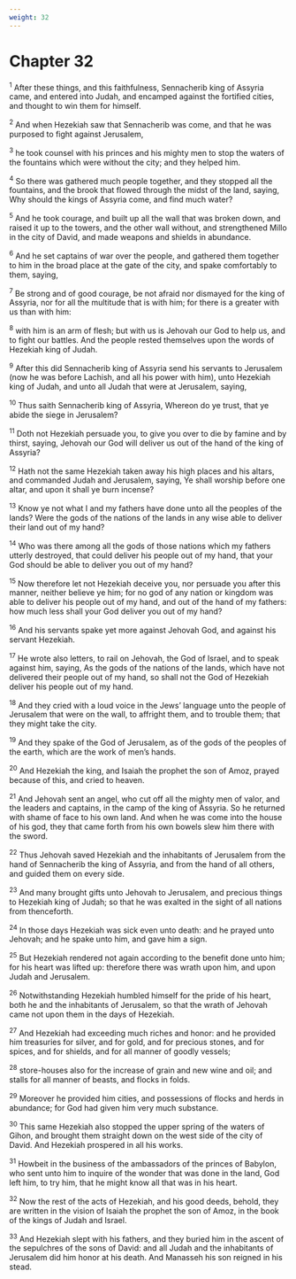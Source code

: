```yaml
---
weight: 32
---
```


# Chapter 32

<sup>1</sup> After these things, and this faithfulness, Sennacherib king of Assyria came, and entered into Judah, and encamped against the fortified cities, and thought to win them for himself. 

<sup>2</sup> And when Hezekiah saw that Sennacherib was come, and that he was purposed to fight against Jerusalem, 

<sup>3</sup> he took counsel with his princes and his mighty men to stop the waters of the fountains which were without the city; and they helped him. 

<sup>4</sup> So there was gathered much people together, and they stopped all the fountains, and the brook that flowed through the midst of the land, saying, Why should the kings of Assyria come, and find much water? 

<sup>5</sup> And he took courage, and built up all the wall that was broken down, and raised it up to the towers, and the other wall without, and strengthened Millo in the city of David, and made weapons and shields in abundance. 

<sup>6</sup> And he set captains of war over the people, and gathered them together to him in the broad place at the gate of the city, and spake comfortably to them, saying, 

<sup>7</sup> Be strong and of good courage, be not afraid nor dismayed for the king of Assyria, nor for all the multitude that is with him; for there is a greater with us than with him: 

<sup>8</sup> with him is an arm of flesh; but with us is Jehovah our God to help us, and to fight our battles. And the people rested themselves upon the words of Hezekiah king of Judah. 

<sup>9</sup> After this did Sennacherib king of Assyria send his servants to Jerusalem (now he was before Lachish, and all his power with him), unto Hezekiah king of Judah, and unto all Judah that were at Jerusalem, saying, 

<sup>10</sup> Thus saith Sennacherib king of Assyria, Whereon do ye trust, that ye abide the siege in Jerusalem? 

<sup>11</sup> Doth not Hezekiah persuade you, to give you over to die by famine and by thirst, saying, Jehovah our God will deliver us out of the hand of the king of Assyria? 

<sup>12</sup> Hath not the same Hezekiah taken away his high places and his altars, and commanded Judah and Jerusalem, saying, Ye shall worship before one altar, and upon it shall ye burn incense? 

<sup>13</sup> Know ye not what I and my fathers have done unto all the peoples of the lands? Were the gods of the nations of the lands in any wise able to deliver their land out of my hand? 

<sup>14</sup> Who was there among all the gods of those nations which my fathers utterly destroyed, that could deliver his people out of my hand, that your God should be able to deliver you out of my hand? 

<sup>15</sup> Now therefore let not Hezekiah deceive you, nor persuade you after this manner, neither believe ye him; for no god of any nation or kingdom was able to deliver his people out of my hand, and out of the hand of my fathers: how much less shall your God deliver you out of my hand? 

<sup>16</sup> And his servants spake yet more against Jehovah God, and against his servant Hezekiah. 

<sup>17</sup> He wrote also letters, to rail on Jehovah, the God of Israel, and to speak against him, saying, As the gods of the nations of the lands, which have not delivered their people out of my hand, so shall not the God of Hezekiah deliver his people out of my hand. 

<sup>18</sup> And they cried with a loud voice in the Jews’ language unto the people of Jerusalem that were on the wall, to affright them, and to trouble them; that they might take the city. 

<sup>19</sup> And they spake of the God of Jerusalem, as of the gods of the peoples of the earth, which are the work of men’s hands. 

<sup>20</sup> And Hezekiah the king, and Isaiah the prophet the son of Amoz, prayed because of this, and cried to heaven. 

<sup>21</sup> And Jehovah sent an angel, who cut off all the mighty men of valor, and the leaders and captains, in the camp of the king of Assyria. So he returned with shame of face to his own land. And when he was come into the house of his god, they that came forth from his own bowels slew him there with the sword. 

<sup>22</sup> Thus Jehovah saved Hezekiah and the inhabitants of Jerusalem from the hand of Sennacherib the king of Assyria, and from the hand of all others, and guided them on every side. 

<sup>23</sup> And many brought gifts unto Jehovah to Jerusalem, and precious things to Hezekiah king of Judah; so that he was exalted in the sight of all nations from thenceforth. 

<sup>24</sup> In those days Hezekiah was sick even unto death: and he prayed unto Jehovah; and he spake unto him, and gave him a sign. 

<sup>25</sup> But Hezekiah rendered not again according to the benefit done unto him; for his heart was lifted up: therefore there was wrath upon him, and upon Judah and Jerusalem. 

<sup>26</sup> Notwithstanding Hezekiah humbled himself for the pride of his heart, both he and the inhabitants of Jerusalem, so that the wrath of Jehovah came not upon them in the days of Hezekiah. 

<sup>27</sup> And Hezekiah had exceeding much riches and honor: and he provided him treasuries for silver, and for gold, and for precious stones, and for spices, and for shields, and for all manner of goodly vessels; 

<sup>28</sup> store-houses also for the increase of grain and new wine and oil; and stalls for all manner of beasts, and flocks in folds. 

<sup>29</sup> Moreover he provided him cities, and possessions of flocks and herds in abundance; for God had given him very much substance. 

<sup>30</sup> This same Hezekiah also stopped the upper spring of the waters of Gihon, and brought them straight down on the west side of the city of David. And Hezekiah prospered in all his works. 

<sup>31</sup> Howbeit in the business of the ambassadors of the princes of Babylon, who sent unto him to inquire of the wonder that was done in the land, God left him, to try him, that he might know all that was in his heart. 

<sup>32</sup> Now the rest of the acts of Hezekiah, and his good deeds, behold, they are written in the vision of Isaiah the prophet the son of Amoz, in the book of the kings of Judah and Israel. 

<sup>33</sup> And Hezekiah slept with his fathers, and they buried him in the ascent of the sepulchres of the sons of David: and all Judah and the inhabitants of Jerusalem did him honor at his death. And Manasseh his son reigned in his stead. 


